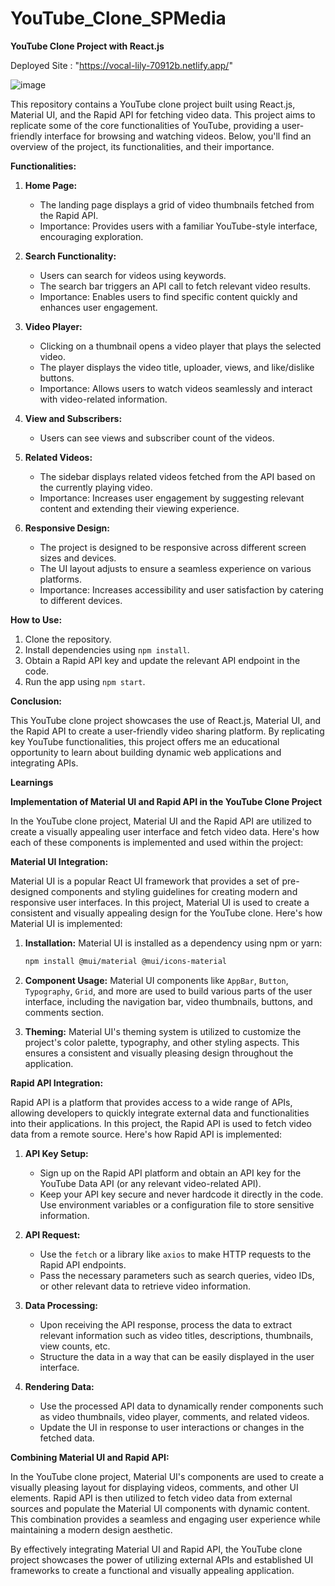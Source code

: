 # YouTube_Clone_SPMedia

**YouTube Clone Project with React.js**

Deployed Site : "https://vocal-lily-70912b.netlify.app/"

![image](https://github.com/Palit-S/YouTube_Clone_SPMedia/assets/91267208/c83ab041-bba5-4e00-902d-9142b48755b6)



This repository contains a YouTube clone project built using React.js, Material UI, and the Rapid API for fetching video data. This project aims to replicate some of the core functionalities of YouTube, providing a user-friendly interface for browsing and watching videos. Below, you'll find an overview of the project, its functionalities, and their importance.

**Functionalities:**

1. **Home Page:**
   - The landing page displays a grid of video thumbnails fetched from the Rapid API.
   - Importance: Provides users with a familiar YouTube-style interface, encouraging exploration.

2. **Search Functionality:**
   - Users can search for videos using keywords.
   - The search bar triggers an API call to fetch relevant video results.
   - Importance: Enables users to find specific content quickly and enhances user engagement.

3. **Video Player:**
   - Clicking on a thumbnail opens a video player that plays the selected video.
   - The player displays the video title, uploader, views, and like/dislike buttons.
   - Importance: Allows users to watch videos seamlessly and interact with video-related information.

5. **View and Subscribers:**
   - Users can see views and subscriber count of the videos.


6. **Related Videos:**
   - The sidebar displays related videos fetched from the API based on the currently playing video.
   - Importance: Increases user engagement by suggesting relevant content and extending their viewing experience.

7. **Responsive Design:**
   - The project is designed to be responsive across different screen sizes and devices.
   - The UI layout adjusts to ensure a seamless experience on various platforms.
   - Importance: Increases accessibility and user satisfaction by catering to different devices.

**How to Use:**

1. Clone the repository.
2. Install dependencies using `npm install`.
3. Obtain a Rapid API key and update the relevant API endpoint in the code.
4. Run the app using `npm start`.


**Conclusion:**

This YouTube clone project showcases the use of React.js, Material UI, and the Rapid API to create a user-friendly video sharing platform. By replicating key YouTube functionalities, this project offers me an educational opportunity to learn about building dynamic web applications and integrating APIs.




**Learnings**

**Implementation of Material UI and Rapid API in the YouTube Clone Project**

In the YouTube clone project, Material UI and the Rapid API are utilized to create a visually appealing user interface and fetch video data. Here's how each of these components is implemented and used within the project:

**Material UI Integration:**

Material UI is a popular React UI framework that provides a set of pre-designed components and styling guidelines for creating modern and responsive user interfaces. In this project, Material UI is used to create a consistent and visually appealing design for the YouTube clone. Here's how Material UI is implemented:

1. **Installation:**
   Material UI is installed as a dependency using npm or yarn:
   ```bash
   npm install @mui/material @mui/icons-material
   ```

2. **Component Usage:**
   Material UI components like `AppBar`, `Button`, `Typography`, `Grid`, and more are used to build various parts of the user interface, including the navigation bar, video thumbnails, buttons, and comments section.

3. **Theming:**
   Material UI's theming system is utilized to customize the project's color palette, typography, and other styling aspects. This ensures a consistent and visually pleasing design throughout the application.

**Rapid API Integration:**

Rapid API is a platform that provides access to a wide range of APIs, allowing developers to quickly integrate external data and functionalities into their applications. In this project, the Rapid API is used to fetch video data from a remote source. Here's how Rapid API is implemented:

1. **API Key Setup:**
   - Sign up on the Rapid API platform and obtain an API key for the YouTube Data API (or any relevant video-related API).
   - Keep your API key secure and never hardcode it directly in the code. Use environment variables or a configuration file to store sensitive information.

2. **API Request:**
   - Use the `fetch` or a library like `axios` to make HTTP requests to the Rapid API endpoints.
   - Pass the necessary parameters such as search queries, video IDs, or other relevant data to retrieve video information.

3. **Data Processing:**
   - Upon receiving the API response, process the data to extract relevant information such as video titles, descriptions, thumbnails, view counts, etc.
   - Structure the data in a way that can be easily displayed in the user interface.

4. **Rendering Data:**
   - Use the processed API data to dynamically render components such as video thumbnails, video player, comments, and related videos.
   - Update the UI in response to user interactions or changes in the fetched data.

**Combining Material UI and Rapid API:**

In the YouTube clone project, Material UI's components are used to create a visually pleasing layout for displaying videos, comments, and other UI elements. Rapid API is then utilized to fetch video data from external sources and populate the Material UI components with dynamic content. This combination provides a seamless and engaging user experience while maintaining a modern design aesthetic.

By effectively integrating Material UI and Rapid API, the YouTube clone project showcases the power of utilizing external APIs and established UI frameworks to create a functional and visually appealing application.
